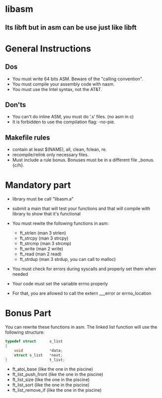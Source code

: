 # libasm

## Its libft but in asm can be use just like libft

# General Instructions
## Dos
- You must write 64 bits ASM. Beware of the "calling convention".
- You must compile your assembly code with nasm.
- You must use the Intel syntax, not the AT&T.

## Don'ts
- You can’t do inline ASM, you must do ’.s’ files. (no asm in c)
- It is forbidden to use the compilation flag: -no-pie.

## Makefile rules
- contain at least $(NAME), all, clean, fclean, re.
- recompile/relink only necessary files.
- Must include a rule bonus. Bonuses must be in a different file _bonus.{c/h}.

# Mandatory part

- library must be call "libasm.a"

- submit a main that will test your functions and that will compile with library to show that it's functional

- You must rewite the following functions in asm:
    - ft_strlen (man 3 strlen)
    - ft_strcpy (man 3 strcpy)
    - ft_strcmp (man 3 strcmp)
    - ft_write (man 2 write)
    - ft_read (man 2 read)
    - ft_strdup (man 3 strdup, you can call to malloc)

- You must check for errors during syscalls and properly set them when needed
- Your code must set the variable errno properly
- For that, you are allowed to call the extern ___error or errno_location

# Bonus Part

You can rewrite these functions in asm. The linked list function will use the following
structure:

```c
typedef struct      s_list
{
    void            *data;
    struct s_list   *next;
}                   t_list;
```

- ft_atoi_base (like the one in the piscine)
- ft_list_push_front (like the one in the piscine)
- ft_list_size (like the one in the piscine)
- ft_list_sort (like the one in the piscine)
- ft_list_remove_if (like the one in the piscine)
